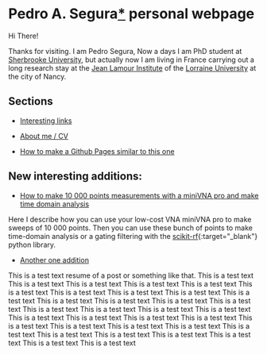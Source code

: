 # Pedro A. Segura[*](https://pa-segura.github.io/disambiguation) personal webpage

Hi There! 

Thanks for visiting. I am Pedro Segura, Now a days I am PhD student at [Sherbrooke University](https://www.usherbrooke.ca/), but actually now I am living in France carrying out a long research stay at the [Jean Lamour Institute](https://ijl.univ-lorraine.fr/) of the [Lorraine University](http://www.univ-lorraine.fr/) at the city of Nancy.

## Sections

* [Interesting links](https://pa-segura.github.io/links) 

* [About me / CV](https://pa-segura.github.io/AboutMe-CV) 

* [How to make a Github Pages similar to this one](https://nicolas-van.github.io/easy-markdown-to-github-pages/)


## New interesting additions:

* [How to make 10 000 points measurements with a miniVNA pro and make time domain analysis](https://pa-segura.github.io/miniVNA_10000_and_time) 

Here I describe how you can use your low-cost VNA miniVNA pro to make sweeps of 10 000 points. Then you can use these bunch of points to make time-domain analysis or a gating filtering with the [scikit-rf](http://scikit-rf.org/){:target="_blank"} python library. 

* [Another one addition](https://pa-segura.github.io/LICENSE) 

This is a test text resume of a post or something like that. This is a
test text This is a test text This is a test text This is a test text
This is a test text This is a test text This is a test text This is a
test text This is a test text This is a test text This is a test text
This is a test text This is a test text This is a test text This is a
test text This is a test text This is a test text This is a test text
This is a test text This is a test text This is a test text This is a
test text This is a test text This is a test text This is a test text
This is a test text This is a test text This is a test text This is a
test text This is a test text This is a test text This is a test text
This is a test text

